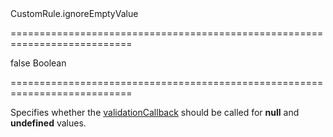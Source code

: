 <!--id-->CustomRule.ignoreEmptyValue<!--/id-->
===========================================================================
<!--default-->false<!--/default-->
<!--type-->Boolean<!--/type-->
===========================================================================

<!--shortDescription-->
Specifies whether the [validationCallback](/Documentation/ApiReference/UI_Widgets/dxValidator/Validation_Rules/CustomRule/#validationCallback) should be called for **null** and **undefined** values.
<!--/shortDescription-->

<!--fullDescription-->

<!--/fullDescription-->